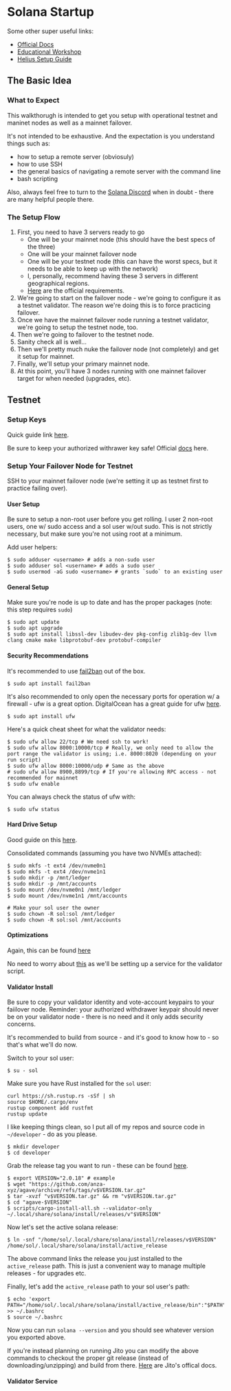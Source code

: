 # Solana Startup

Some other super useful links:
- [Official Docs](https://docs.anza.xyz/)
- [Educational Workshop](https://www.youtube.com/playlist?list=PLilwLeBwGuK6jKrmn7KOkxRxS9tvbRa5p)
- [Helius Setup Guide](https://www.helius.dev/blog/how-to-set-up-a-solana-validator)

## The Basic Idea

### What to Expect

This walkthorugh is intended to get you setup with operational testnet and maninet nodes as well as a mainnet failover.

It's not intended to be exhaustive. And the expectation is you understand things such as:
- how to setup a remote server (obviosuly)
- how to use SSH
- the general basics of navigating a remote server with the command line
- bash scripting

Also, always feel free to turn to the [Solana Discord](https://solana.com/discord) when in doubt - there are many helpful people there.

### The Setup Flow

1. First, you need to have 3 servers ready to go
    - One will be your mainnet node (this should have the best specs of the three)
    - One will be your mainnet failover node
    - One will be your testnet node (this can have the worst specs, but it needs to be able to keep up with the network)
    - I, personally, recommend having these 3 servers in different geographical regions.
    - [Here](https://docs.anza.xyz/operations/requirements/) are the official requirements.
2. We're going to start on the failover node - we're going to configure it as a testnet validator. The reason we're doing this is to force practicing failover.
3. Once we have the mainnet failover node running a testnet validator, we're going to setup the testnet node, too.
4. Then we're going to failover to the testnet node.
5. Sanity check all is well...
6. Then we'll pretty much nuke the failover node (not completely) and get it setup for mainnet.
7. Finally, we'll setup your primary mainnet node.
8. At this point, you'll have 3 nodes running with one mainnet failover target for when needed (upgrades, etc).

## Testnet

### Setup Keys

Quick guide link [here](https://docs.anza.xyz/operations/setup-a-validator#create-keys).

Be sure to keep your authorized withrawer key safe! Official [docs](https://docs.anza.xyz/operations/best-practices/security#do-not-store-your-withdrawer-key-on-your-validator-machine) here.

### Setup Your Failover Node for Testnet

SSH to your mainnet failover node (we're setting it up as testnet first to practice failing over).

#### User Setup

Be sure to setup a non-root user before you get rolling. I user 2 non-root users, one w/ sudo access and a sol user w/out sudo. This is not strictly necessary, but make sure you're not using root at a minimum.

Add user helpers:
```
$ sudo adduser <username> # adds a non-sudo user
$ sudo adduser sol <username> # adds a sudo user 
$ sudo usermod -aG sudo <username> # grants `sudo` to an existing user
```

#### General Setup

Make sure you're node is up to date and has the proper packages (note: this step requires `sudo`)
```
$ sudo apt update
$ sudo apt upgrade
$ sudo apt install libssl-dev libudev-dev pkg-config zlib1g-dev llvm clang cmake make libprotobuf-dev protobuf-compiler
```

#### Security Recommendations

It's recommended to use [fail2ban](https://github.com/fail2ban/fail2ban) out of the box.
```
$ sudo apt install fail2ban
```

It's also recommended to only open the necessary ports for operation w/ a firewall - ufw is a great option. DigitalOcean has a great guide for ufw [here](https://www.digitalocean.com/community/tutorials/ufw-essentials-common-firewall-rules-and-commands).
```
$ sudo apt install ufw
```


Here's a quick cheat sheet for what the validator needs:
```
$ sudo ufw allow 22/tcp # We need ssh to work!
$ sudo ufw allow 8000:10000/tcp # Really, we only need to allow the port range the validator is using; i.e. 8000:8020 (depending on your run script)
$ sudo ufw allow 8000:10000/udp # Same as the above
# sudo ufw allow 8900,8899/tcp # If you're allowing RPC access - not recommended for mainnet
$ sudo ufw enable
```

You can always check the status of ufw with:
```
$ sudo ufw status
```

#### Hard Drive Setup

Good guide on this [here](https://docs.anza.xyz/operations/setup-a-validator#hard-drive-setup).

Consolidated commands (assuming you have two NVMEs attached):
```
$ sudo mkfs -t ext4 /dev/nvme0n1
$ sudo mkfs -t ext4 /dev/nvme1n1
$ sudo mkdir -p /mnt/ledger
$ sudo mkdir -p /mnt/accounts
$ sudo mount /dev/nvme0n1 /mnt/ledger
$ sudo mount /dev/nvme1n1 /mnt/accounts

# Make your sol user the owner
$ sudo chown -R sol:sol /mnt/ledger
$ sudo chown -R sol:sol /mnt/accounts
```

#### Optimizations

Again, this can be found [here](https://docs.anza.xyz/operations/setup-a-validator#optimize-sysctl-knobs)

No need to worry about [this](https://docs.anza.xyz/operations/setup-a-validator#increase-systemd-and-session-file-limits) as we'll be setting up a service for the validator script.

#### Validator Install

Be sure to copy your validator identity and vote-account keypairs to your faiilover node. Reminder: your authorized withdrawer keypair should never be on your validator node - there is no need and it only adds security concerns.

It's recommended to build from source - and it's good to know how to - so that's what we'll do now.

Switch to your sol user:
```
$ su - sol
```

Make sure you have Rust installed for the `sol` user:
```
curl https://sh.rustup.rs -sSf | sh
source $HOME/.cargo/env
rustup component add rustfmt
rustup update
```

I like keeping things clean, so I put all of my repos and source code in `~/developer` - do as you please.

```
$ mkdir developer
$ cd developer
```

Grab the release tag you want to run - these can be found [here](https://github.com/anza-xyz/agave/releases).
```
$ export VERSION="2.0.18" # example
$ wget "https://github.com/anza-xyz/agave/archive/refs/tags/v$VERSION.tar.gz"
$ tar -xvzf "v$VERSION.tar.gz" && rm "v$VERSION.tar.gz"
$ cd "agave-$VERSION"
$ scripts/cargo-install-all.sh --validator-only ~/.local/share/solana/install/releases/v"$VERSION"
```

Now let's set the active solana release:
```
$ ln -snf "/home/sol/.local/share/solana/install/releases/v$VERSION" /home/sol/.local/share/solana/install/active_release
```

The above command links the release you just installed to the `active_release` path. This is just a convenient way to manage multiple releases - for upgrades etc.

Finally, let's add the `active_release` path to your sol user's path:
```
$ echo 'export PATH="/home/sol/.local/share/solana/install/active_release/bin":"$PATH"' >> ~/.bashrc
$ source ~/.bashrc
```

Now you can run `solana --version` and you should see whatever version you exported above.

If you're instead planning on running Jito you can modify the above commands to checkout the proper git release (instead of downloading/unzipping) and build from there. [Here](https://jito-foundation.gitbook.io/mev/jito-solana/building-the-software#initial-setup) are Jito's offical docs.

#### Validator Service

